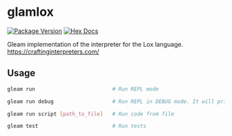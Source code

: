 # glamlox

[![Package Version](https://img.shields.io/hexpm/v/glamlox)](https://hex.pm/packages/glamlox)
[![Hex Docs](https://img.shields.io/badge/hex-docs-ffaff3)](https://hexdocs.pm/glamlox/)

Gleam implementation of the interpreter for the Lox language.
https://craftinginterpreters.com/


## Usage
```sh
gleam run                         # Run REPL mode

gleam run debug                   # Run REPL in DEBUG mode. It will print AST instead of evaluating.

gleam run script [path_to_file]   # Run code from file

gleam test                        # Run tests
```